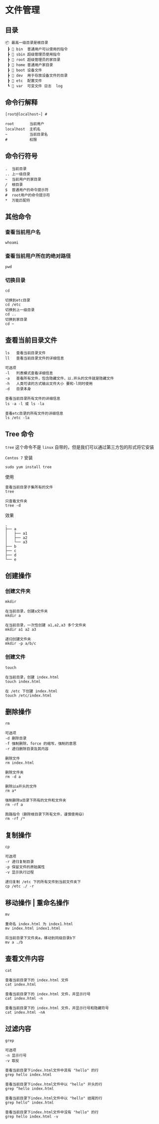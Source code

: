 # 文件管理

## 目录

```
📦 最高一级目录是根目录
 ┣ 📂 bin  普通用户可以使用的指令
 ┣ 📂 sbin 超级管理员使用指令
 ┣ 📂 root 超级管理员的家目录
 ┣ 📂 home 普通用户家目录
 ┣ 📂 boot 设备文件
 ┣ 📂 dev  用于存放设备文件的目录
 ┣ 📂 etc  配置文件
 ┗ 📂 var  可变文件 日志  log
```

## 命令行解释

``` shell
[root@localhost~] #

root       当前用户
localhost  主机名
~          当前目录名
#          权限
```

## 命令行符号

``` shell
.  当前目录
.. 上一级目录
~  当前用户的家目录
/  根目录
$  普通用户的命令提示符
#  root用户的命令提示符
*  万能匹配符
```

## 其他命令

### 查看当前用户名
``` shell
whoami
```

### 查看当前用户所在的绝对路径
``` shell
pwd
```
### 切换目录
``` shell
cd
```

``` shell
切换到etc目录
cd /etc
切换到上一级目录
cd ..
切换到家目录
cd ~
```

## 查看当前目录文件
``` shell
ls   查看当前目录文件
ll   查看当前目录文件的详细信息

可选项
-l   列表模式查看详细信息
-a   查看所有文件，包含隐藏文件，以.开头的文件就是隐藏文件
-h   人类可读的方式输出文件大小 要和-l同时使用
-d   目录本身
```

``` shell
查看当前目录所有文件的详细信息
ls -a -l 或 ls -la

查看etc目录的所有文件的详细信息
ls /etc -la
```

## Tree 命令

`tree` 这个命令不是 `linux` 自带的，但是我们可以通过第三方包的形式将它安装

`Centos 7` 安装
``` shell
sudo yum install tree
```

使用
``` shell
查看当前目录子集所有的文件
tree

只查看文件夹
tree -d
```

效果
```
.
├── a
│   ├── a1
│   ├── a2
│   └── a3
├── b
├── c
├── d
└── e
```

## 创建操作
### 创建文件夹
``` shell
mkdir
```


``` shell
在当前目录，创建a文件夹
mkdir a

在当前目录，一次性创建 a1,a2,a3 多个文件夹
mkdir a1 a2 a3

递归创建文件夹
mkdir -p a/b/c
```

### 创建文件
``` shell
touch
```

``` shell
在当前目录，创建 index.html
touch index.html

在 /etc 下创建 index.html
touch /etc/index.html
```

## 删除操作
```
rm

可选项
-d 删除目录
-f 强制删除，force 的缩写，强制的意思
-r 递归删除目录及其内容
```

``` shell
删除文件
rm index.html

删除文件夹
rm -d a

删除以a开头的文件
rm a*

强制删除a目录下所有的文件和文件夹
rm -rf a

跑路指令（删除根目录下所有文件，谨慎使用😄）
rm -rf /*
```

## 复制操作
``` shell
cp 

可选项
-r 递归复制目录
-p 保留文件的原始属性
-v 显示执行过程
```

``` shell
递归复制 /etc 下的所有文件到当前文件夹下
cp /etc ./ -r
```

## 移动操作 | 重命名操作
``` shell
mv
```

``` shell
重命名 index.html 为 index1.html
mv index.html index1.html

将当前目录下文件夹a，移动到同级目录b下
mv a ./b
```

## 查看文件内容
``` shell
cat 
```

``` shell 
查看当前目录下的 index.html 文件
cat index.html 

查看当前目录下的 index.html 文件，并显示行号
cat index.html -n

查看当前目录下的 index.html 文件，并显示行号和隐藏符号
cat index.html -nA
```

## 过滤内容
``` shell
grep

可选项
-n 显示行号
-v 取反
```

``` shell
查看当前目录下index.html文件中具有 "hello" 的行
grep hello index.html

查看当前目录下index.html文件中以 "hello" 开头的行
grep ^hello index.html

查看当前目录下index.html文件中以 "hello" 结尾的行
grep hello^ index.html

查看当前目录下index.html文件中没有 "hello" 的行
grep hello index.html -v
```
